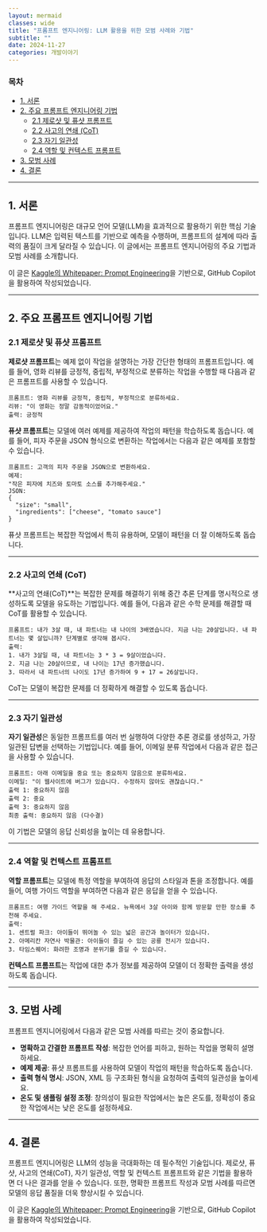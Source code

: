```yaml
---
layout: mermaid
classes: wide
title: "프롬프트 엔지니어링: LLM 활용을 위한 모범 사례와 기법"
subtitle: ""
date: 2024-11-27
categories: 개발이야기
---
```


### 목차

- [1. 서론](#1-서론)
- [2. 주요 프롬프트 엔지니어링 기법](#2-주요-프롬프트-엔지니어링-기법)
  - [2.1 제로샷 및 퓨샷 프롬프트](#21-제로샷-및-퓨샷-프롬프트)
  - [2.2 사고의 연쇄 (CoT)](#22-사고의-연쇄-cot)
  - [2.3 자기 일관성](#23-자기-일관성)
  - [2.4 역할 및 컨텍스트 프롬프트](#24-역할-및-컨텍스트-프롬프트)
- [3. 모범 사례](#3-모범-사례)
- [4. 결론](#4-결론)

---

## 1. 서론

프롬프트 엔지니어링은 대규모 언어 모델(LLM)을 효과적으로 활용하기 위한 핵심 기술입니다. LLM은 입력된 텍스트를 기반으로 예측을 수행하며, 프롬프트의 설계에 따라 출력의 품질이 크게 달라질 수 있습니다. 이 글에서는 프롬프트 엔지니어링의 주요 기법과 모범 사례를 소개합니다.

이 글은 [Kaggle의 Whitepaper: Prompt Engineering](https://www.kaggle.com/whitepaper-prompt-engineering)을 기반으로, GitHub Copilot을 활용하여 작성되었습니다.

---

## 2. 주요 프롬프트 엔지니어링 기법

### 2.1 제로샷 및 퓨샷 프롬프트

**제로샷 프롬프트**는 예제 없이 작업을 설명하는 가장 간단한 형태의 프롬프트입니다. 예를 들어, 영화 리뷰를 긍정적, 중립적, 부정적으로 분류하는 작업을 수행할 때 다음과 같은 프롬프트를 사용할 수 있습니다.

```plaintext
프롬프트: 영화 리뷰를 긍정적, 중립적, 부정적으로 분류하세요.
리뷰: "이 영화는 정말 감동적이었어요."
출력: 긍정적
```

**퓨샷 프롬프트**는 모델에 여러 예제를 제공하여 작업의 패턴을 학습하도록 돕습니다. 예를 들어, 피자 주문을 JSON 형식으로 변환하는 작업에서는 다음과 같은 예제를 포함할 수 있습니다.

```plaintext
프롬프트: 고객의 피자 주문을 JSON으로 변환하세요.
예제:
"작은 피자에 치즈와 토마토 소스를 추가해주세요."
JSON:
{
  "size": "small",
  "ingredients": ["cheese", "tomato sauce"]
}
```

퓨샷 프롬프트는 복잡한 작업에서 특히 유용하며, 모델이 패턴을 더 잘 이해하도록 돕습니다.

---

### 2.2 사고의 연쇄 (CoT)

**사고의 연쇄(CoT)**는 복잡한 문제를 해결하기 위해 중간 추론 단계를 명시적으로 생성하도록 모델을 유도하는 기법입니다. 예를 들어, 다음과 같은 수학 문제를 해결할 때 CoT를 활용할 수 있습니다.

```plaintext
프롬프트: 내가 3살 때, 내 파트너는 내 나이의 3배였습니다. 지금 나는 20살입니다. 내 파트너는 몇 살입니까? 단계별로 생각해 봅시다.
출력:
1. 내가 3살일 때, 내 파트너는 3 * 3 = 9살이었습니다.
2. 지금 나는 20살이므로, 내 나이는 17년 증가했습니다.
3. 따라서 내 파트너의 나이도 17년 증가하여 9 + 17 = 26살입니다.
```

CoT는 모델이 복잡한 문제를 더 정확하게 해결할 수 있도록 돕습니다.

---

### 2.3 자기 일관성

**자기 일관성**은 동일한 프롬프트를 여러 번 실행하여 다양한 추론 경로를 생성하고, 가장 일관된 답변을 선택하는 기법입니다. 예를 들어, 이메일 분류 작업에서 다음과 같은 접근을 사용할 수 있습니다.

```plaintext
프롬프트: 아래 이메일을 중요 또는 중요하지 않음으로 분류하세요.
이메일: "이 웹사이트에 버그가 있습니다. 수정하지 않아도 괜찮습니다."
출력 1: 중요하지 않음
출력 2: 중요
출력 3: 중요하지 않음
최종 출력: 중요하지 않음 (다수결)
```

이 기법은 모델의 응답 신뢰성을 높이는 데 유용합니다.

---

### 2.4 역할 및 컨텍스트 프롬프트

**역할 프롬프트**는 모델에 특정 역할을 부여하여 응답의 스타일과 톤을 조정합니다. 예를 들어, 여행 가이드 역할을 부여하면 다음과 같은 응답을 얻을 수 있습니다.

```plaintext
프롬프트: 여행 가이드 역할을 해 주세요. 뉴욕에서 3살 아이와 함께 방문할 만한 장소를 추천해 주세요.
출력:
1. 센트럴 파크: 아이들이 뛰어놀 수 있는 넓은 공간과 놀이터가 있습니다.
2. 아메리칸 자연사 박물관: 아이들이 즐길 수 있는 공룡 전시가 있습니다.
3. 타임스퀘어: 화려한 조명과 분위기를 즐길 수 있습니다.
```

**컨텍스트 프롬프트**는 작업에 대한 추가 정보를 제공하여 모델이 더 정확한 출력을 생성하도록 돕습니다.

---

## 3. 모범 사례

프롬프트 엔지니어링에서 다음과 같은 모범 사례를 따르는 것이 중요합니다.

- **명확하고 간결한 프롬프트 작성**: 복잡한 언어를 피하고, 원하는 작업을 명확히 설명하세요.
- **예제 제공**: 퓨샷 프롬프트를 사용하여 모델이 작업의 패턴을 학습하도록 돕습니다.
- **출력 형식 명시**: JSON, XML 등 구조화된 형식을 요청하여 출력의 일관성을 높이세요.
- **온도 및 샘플링 설정 조정**: 창의성이 필요한 작업에서는 높은 온도를, 정확성이 중요한 작업에서는 낮은 온도를 설정하세요.

---

## 4. 결론

프롬프트 엔지니어링은 LLM의 성능을 극대화하는 데 필수적인 기술입니다. 제로샷, 퓨샷, 사고의 연쇄(CoT), 자기 일관성, 역할 및 컨텍스트 프롬프트와 같은 기법을 활용하면 더 나은 결과를 얻을 수 있습니다. 또한, 명확한 프롬프트 작성과 모범 사례를 따르면 모델의 응답 품질을 더욱 향상시킬 수 있습니다.

이 글은 [Kaggle의 Whitepaper: Prompt Engineering](https://www.kaggle.com/whitepaper-prompt-engineering)을 기반으로, GitHub Copilot을 활용하여 작성되었습니다.
